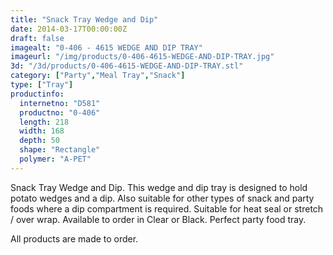```yaml
---
title: "Snack Tray Wedge and Dip"
date: 2014-03-17T00:00:00Z
draft: false
imagealt: "0-406 - 4615 WEDGE AND DIP TRAY"
imageurl: "/img/products/0-406-4615-WEDGE-AND-DIP-TRAY.jpg"
3d: "/3d/products/0-406-4615-WEDGE-AND-DIP-TRAY.stl"
category: ["Party","Meal Tray","Snack"]
type: ["Tray"]
productinfo:
  internetno: "D581"
  productno: "0-406"
  length: 218
  width: 168
  depth: 50
  shape: "Rectangle"
  polymer: "A-PET"
---
```

Snack Tray Wedge and Dip. This wedge and dip tray is designed to hold potato wedges and a dip. Also suitable for other types of snack and party foods where a dip compartment is required. Suitable for heat seal or stretch / over wrap. Available to order in Clear or Black. Perfect party food tray.

All products are made to order.